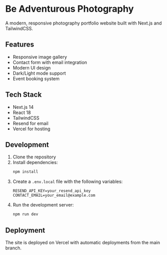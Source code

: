 # Be Adventurous Photography

A modern, responsive photography portfolio website built with Next.js and TailwindCSS.

## Features

- Responsive image gallery
- Contact form with email integration
- Modern UI design
- Dark/Light mode support
- Event booking system

## Tech Stack

- Next.js 14
- React 18
- TailwindCSS
- Resend for email
- Vercel for hosting

## Development

1. Clone the repository
2. Install dependencies:
   ```bash
   npm install
   ```
3. Create a `.env.local` file with the following variables:
   ```
   RESEND_API_KEY=your_resend_api_key
   CONTACT_EMAIL=your_email@example.com
   ```
4. Run the development server:
   ```bash
   npm run dev
   ```

## Deployment

The site is deployed on Vercel with automatic deployments from the main branch.
